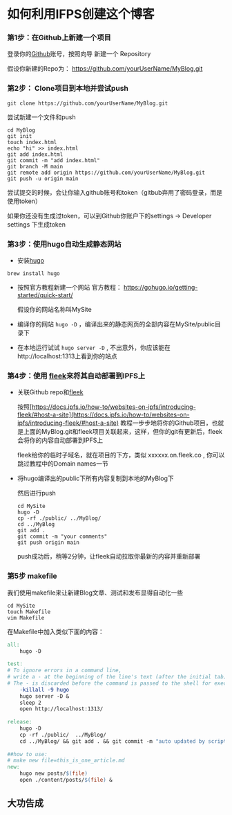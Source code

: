 # 如何利用IFPS创建这个博客



### 第1步：在Github上新建一个项目

登录你的[Github](https://github.com)账号，按照向导 新建一个 Repository

假设你新建的Repo为： https://github.com/yourUserName/MyBlog.git

### 第2步： Clone项目到本地并尝试push

```shell
git clone https://github.com/yourUserName/MyBlog.git
```

尝试新建一个文件和push

```shell
cd MyBlog
git init
touch index.html
echo "hi" >> index.html
git add index.html
git commit -m "add index.html"
git branch -M main
git remote add origin https://github.com/yourUserName/MyBlog.git
git push -u origin main
```

尝试提交的时候，会让你输入github账号和token（gitbub弃用了密码登录，而是使用token）

如果你还没有生成过token，可以到Github你账户下的settings -> Developer settings 下生成token

### 第3步：使用hugo自动生成静态网站

+ 安装[hugo](https://gohugo.io)
```shell
brew install hugo
```

+ 按照官方教程新建一个网站
  官方教程： https://gohugo.io/getting-started/quick-start/

  假设你的网站名称叫MySite

+ 编译你的网站 `hugo -D` ，编译出来的静态网页的全部内容在MySite/public目录下
+ 在本地运行试试 `hugo server -D` , 不出意外，你应该能在http://localhost:1313上看到你的站点

### 第4步：使用 [fleek](https://fleek.co/)来将其自动部署到IPFS上

+ 关联Github repo和[fleek](https://fleek.co/)

  按照[https://docs.ipfs.io/how-to/websites-on-ipfs/introducing-fleek/#host-a-site](https://docs.ipfs.io/how-to/websites-on-ipfs/introducing-fleek/#host-a-site)  教程一步步地将你的Github项目，也就是上面的MyBlog.git和fleek项目关联起来，这样，但你的git有更新后，fleek会将你的内容自动部署到IPFS上

  fleek给你的临时子域名，就在项目的下方，类似 xxxxxx.on.fleek.co , 你可以跳过教程中的Domain names一节

+ 将hugo编译出的public下所有内容复制到本地的MyBlog下

  然后进行push

  ```shell
  cd MySite
  hugo -D
  cp -rf ./public/ ../MyBlog/
  cd ../MyBlog
  git add .
  git commit -m "your comments"
  git push origin main
  ```

  push成功后，稍等2分钟，让fleek自动拉取你最新的内容并重新部署

### 第5步 makefile

我们使用makefile来让新建Blog文章、测试和发布显得自动化一些

```shell
cd MySite
touch Makefile
vim Makefile
```

在Makefile中加入类似下面的内容：

```makefile
all:
	hugo -D
	
test:
# To ignore errors in a command line, 
# write a - at the beginning of the line's text (after the initial tab). 
# The - is discarded before the command is passed to the shell for execution
	-killall -9 hugo
	hugo server -D &
	sleep 2
	open http://localhost:1313/
	
release:
	hugo -D
	cp -rf ./public/  ../MyBlog/
	cd ../MyBlog/ && git add . && git commit -m "auto updated by script" && git push origin main
	
##how to use:
# make new file=this_is_one_article.md
new:
	hugo new posts/$(file)
	open ./content/posts/$(file) & 
```





## **大功告成**

